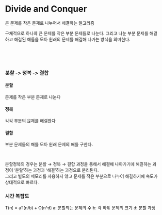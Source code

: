 # Divide and Conquer 
큰 문제를 작은 문제로 나누어서 해결하는 알고리즘  

구체적으로 하나의 큰 문제를 작은 부분 문제들로 나눈다. 그리고 나눈 부분 문제를 해결하고 해결된 해들을 모아
원래의 문제를 해결해 나가는 방식을 의미한다.


<br><br><br>


### 분할 -> 정복 -> 결합
#### 분할 
문제를 작은 부분 문제로 나눈다
#### 정복
각각 부분의 묹제를 해결한다
#### 결합
부분 문제들의 해를 모아 원래 문제의 해를 구한다.


<br>


분할정복의 경우는
분할 → 정복 → 결합 과정을 통해서 해결해 나아가기에 해결하는 과정이 ‘분할’하는 과정과 ‘해결’하는 과정으로 분리된다.  
그리고 별도의 메모리를 사용하지 않고 문제를 작은 부분으로 나누어 해결하기에 속도가 상대적으로 빠르다.




### 시간 복잡도
T(n) = aT(n/b) + O(n^d)
a: 분할되는 문제의 수
b: 각 하위 문제의 크기
d: 분할 과정
